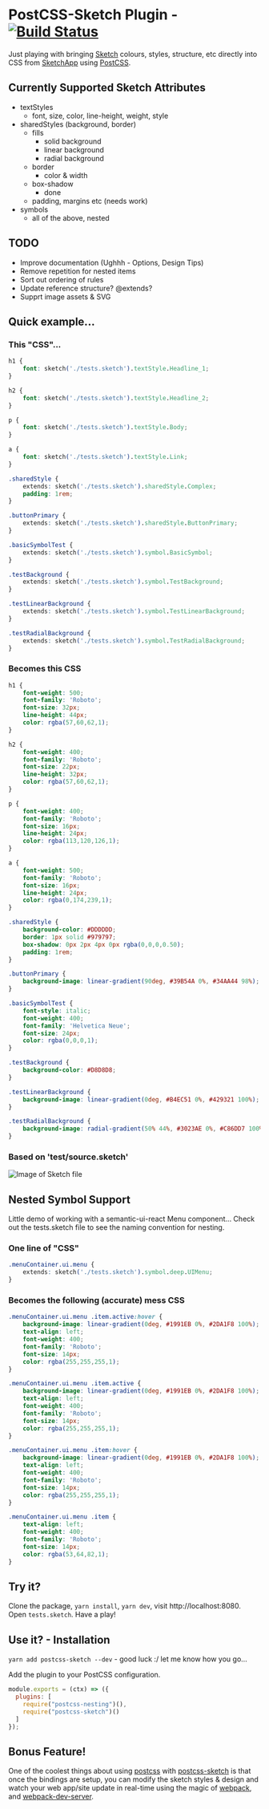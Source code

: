 # PostCSS-Sketch Plugin - [![Build Status](https://travis-ci.org/jturle/postcss-sketch.svg?branch=master)](https://travis-ci.org/jturle/postcss-sketch)

Just playing with bringing [Sketch](https://sketchapp.com/) colours, styles, structure,
etc directly into CSS from [SketchApp](https://sketchapp.com/) using
[PostCSS](https://github.com/postcss/postcss).

## Currently Supported Sketch Attributes

- textStyles
    - font, size, color, line-height, weight, style
- sharedStyles (background, border)
    - fills
        - solid background
        - linear background
        - radial background
    - border
        - color & width
    - box-shadow
        - done
    - padding, margins etc (needs work)
- symbols
    - all of the above, nested

## TODO

- Improve documentation (Ughhh - Options, Design Tips)
- Remove repetition for nested items
- Sort out ordering of rules
- Update reference structure? @extends?
- Supprt image assets & SVG

## Quick example...

### This "CSS"...
```css
h1 {
    font: sketch('./tests.sketch').textStyle.Headline_1;
}

h2 {
    font: sketch('./tests.sketch').textStyle.Headline_2;
}

p {
    font: sketch('./tests.sketch').textStyle.Body;
}

a {
    font: sketch('./tests.sketch').textStyle.Link;
}

.sharedStyle {
    extends: sketch('./tests.sketch').sharedStyle.Complex;
    padding: 1rem;
}

.buttonPrimary {
    extends: sketch('./tests.sketch').sharedStyle.ButtonPrimary;
}

.basicSymbolTest {
    extends: sketch('./tests.sketch').symbol.BasicSymbol;
}

.testBackground {
    extends: sketch('./tests.sketch').symbol.TestBackground;
}

.testLinearBackground {
    extends: sketch('./tests.sketch').symbol.TestLinearBackground;
}

.testRadialBackground {
    extends: sketch('./tests.sketch').symbol.TestRadialBackground;
}
```

### Becomes this CSS
```css
h1 {
    font-weight: 500;
    font-family: 'Roboto';
    font-size: 32px;
    line-height: 44px;
    color: rgba(57,60,62,1);
}

h2 {
    font-weight: 400;
    font-family: 'Roboto';
    font-size: 22px;
    line-height: 32px;
    color: rgba(57,60,62,1);
}

p {
    font-weight: 400;
    font-family: 'Roboto';
    font-size: 16px;
    line-height: 24px;
    color: rgba(113,120,126,1);
}

a {
    font-weight: 500;
    font-family: 'Roboto';
    font-size: 16px;
    line-height: 24px;
    color: rgba(0,174,239,1);
}

.sharedStyle {
    background-color: #DDDDDD;
    border: 1px solid #979797;
    box-shadow: 0px 2px 4px 0px rgba(0,0,0,0.50);
    padding: 1rem;
}

.buttonPrimary {
    background-image: linear-gradient(90deg, #39B54A 0%, #34AA44 98%);
}

.basicSymbolTest {
    font-style: italic;
    font-weight: 400;
    font-family: 'Helvetica Neue';
    font-size: 24px;
    color: rgba(0,0,0,1);
}

.testBackground {
    background-color: #D8D8D8;
}

.testLinearBackground {
    background-image: linear-gradient(0deg, #B4EC51 0%, #429321 100%);
}

.testRadialBackground {
    background-image: radial-gradient(50% 44%, #3023AE 0%, #C86DD7 100%);
}
```

### Based on 'test/source.sketch'

![Image of Sketch file](./doc/tests.png)

## Nested Symbol Support

Little demo of working with a semantic-ui-react Menu component...
Check out the tests.sketch file to see the naming convention for nesting.

### One line of "CSS"
```css
.menuContainer.ui.menu {
    extends: sketch('./tests.sketch').symbol.deep.UIMenu;
}
```
### Becomes the following (accurate) mess CSS
```css
.menuContainer.ui.menu .item.active:hover {
    background-image: linear-gradient(0deg, #1991EB 0%, #2DA1F8 100%);
    text-align: left;
    font-weight: 400;
    font-family: 'Roboto';
    font-size: 14px;
    color: rgba(255,255,255,1);
}

.menuContainer.ui.menu .item.active {
    background-image: linear-gradient(0deg, #1991EB 0%, #2DA1F8 100%);
    text-align: left;
    font-weight: 400;
    font-family: 'Roboto';
    font-size: 14px;
    color: rgba(255,255,255,1);
}

.menuContainer.ui.menu .item:hover {
    background-image: linear-gradient(0deg, #1991EB 0%, #2DA1F8 100%);
    text-align: left;
    font-weight: 400;
    font-family: 'Roboto';
    font-size: 14px;
    color: rgba(255,255,255,1);
}

.menuContainer.ui.menu .item {
    text-align: left;
    font-weight: 400;
    font-family: 'Roboto';
    font-size: 14px;
    color: rgba(53,64,82,1);
}
```

## Try it?

Clone the package, `yarn install`, `yarn dev`, visit http://localhost:8080.
Open `tests.sketch`. Have a play!

## Use it? - Installation

`yarn add postcss-sketch --dev` - good luck :/ let me know how you go...

Add the plugin to your PostCSS configuration.

```js
module.exports = (ctx) => ({
  plugins: [
    require("postcss-nesting")(),
    require("postcss-sketch")()
  ]
});
```

## Bonus Feature!

One of the coolest things about using [postcss](https://github.com/postcss) with
[postcss-sketch](https://github.com/jturle/postcss-sketch) is that once the bindings
are setup, you can modify the sketch styles & design and watch your web app/site
update in real-time using the magic of [webpack](https://github.com/webpack),
and [webpack-dev-server](https://github.com/webpack/webpack-dev-server).